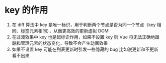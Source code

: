 # key 的作用

1. 在 diff 算法中 key 是唯一标识，用于判断两个节点是否为同一个节点（key 相同、标签元素相同），从而更高效的更新虚拟 DOM
2. 在过渡效果中 key 也是起标识作用，如果不设置 key 则 Vue 将无法正确地跟踪和管理元素的状态变化，导致不会产生动画效果
3. 如果不设置 key 可能在列表更新时引发一些隐藏的 bug 比如说更新和不更新看不出来
